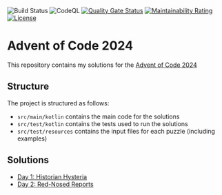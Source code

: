 ![Build Status](https://github.com/jwcarman/adventofcode2024/actions/workflows/maven.yml/badge.svg?branch=main)
![CodeQL](https://github.com/jwcarman/adventofcode2024/actions/workflows/github-code-scanning/codeql/badge.svg?branch=main)
[![Quality Gate Status](https://sonarcloud.io/api/project_badges/measure?project=jwcarman_adventofcode2024&metric=alert_status)](https://sonarcloud.io/summary/new_code?id=jwcarman_adventofcode2024)
[![Maintainability Rating](https://sonarcloud.io/api/project_badges/measure?project=jwcarman_adventofcode2024&metric=sqale_rating)](https://sonarcloud.io/summary/new_code?id=jwcarman_adventofcode2024)
[![License](https://img.shields.io/badge/License-Apache_2.0-blue.svg)](https://opensource.org/licenses/Apache-2.0)

# Advent of Code 2024
This repository contains my solutions for the [Advent of Code 2024](https://adventofcode.com/2024) 

## Structure

The project is structured as follows:

* `src/main/kotlin` contains the main code for the solutions
* `src/test/kotlin` contains the tests used to run the solutions
* `src/test/resources` contains the input files for each puzzle (including examples)

## Solutions

* [Day 1: Historian Hysteria](src/test/kotlin/adventofcode/Day01Test.kt)
* [Day 2: Red-Nosed Reports](src/test/kotlin/adventofcode/Day02Test.kt)
